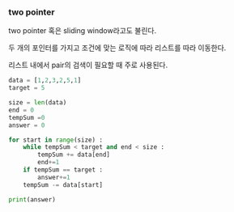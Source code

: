### two pointer

two pointer 혹은 sliding window라고도 불린다.

두 개의 포인터를 가지고 조건에 맞는 로직에 따라 리스트를 따라 이동한다. 

리스트 내에서 pair의 검색이 필요할 때 주로 사용된다.

```python
data = [1,2,3,2,5,1]
target = 5

size = len(data)
end = 0
tempSum =0
answer = 0

for start in range(size) :
    while tempSum < target and end < size :
        tempSum += data[end]
        end+=1
    if tempSum == target :
        answer+=1
    tempSum -= data[start]

print(answer)
```